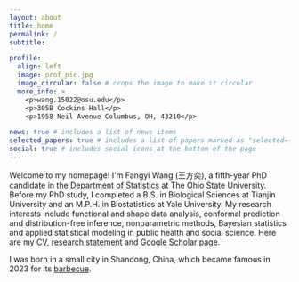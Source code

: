 ```yaml
---
layout: about
title: home
permalink: /
subtitle: 

profile:
  align: left
  image: prof_pic.jpg
  image_circular: false # crops the image to make it circular
  more_info: >
    <p>wang.15022@osu.edu</p>
    <p>305B Cockins Hall</p>
    <p>1958 Neil Avenue Columbus, OH, 43210</p>

news: true # includes a list of news items
selected_papers: true # includes a list of papers marked as "selected={true}"
social: true # includes social icons at the bottom of the page
---
```


Welcome to my homepage! I'm Fangyi Wang (王方奕), a fifth-year PhD candidate in the [Department of Statistics](https://stat.osu.edu/) at The Ohio State University. Before my PhD study, I completed a B.S. in Biological Sciences at Tianjin University and an M.P.H. in Biostatistics at Yale University. My research interests include functional and shape data analysis, conformal prediction and distribution-free inference, nonparametric methods, Bayesian statistics and applied statistical modeling in public health and social science.
Here are my [CV](../assets/pdf/CV_Fangyi_Wang.pdf), [research statement](../assets/pdf/research_statement_Fangyi_Wang.pdf) and [Google Scholar page](https://scholar.google.com/citations?user=7hFXmQEAAAAJ&hl=en).

I was born in a small city in Shandong, China, which became famous in 2023 for its [barbecue](https://www.bbc.com/news/world-asia-china-65478638).
